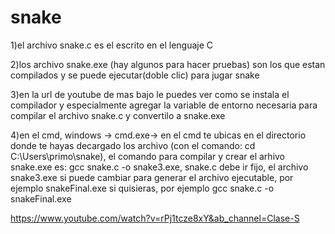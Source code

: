 # snake
1)el archivo snake.c es el escrito en el lenguaje C

2)los archivo snake.exe (hay algunos para hacer pruebas) son los que estan compilados y se puede ejecutar(doble clic) para jugar snake

3)en la url de youtube de mas bajo le puedes ver como se instala el compilador y especialmente agregar la variable de entorno necesaria para compilar el archivo 
  snake.c y convertilo a snake.exe
  
4)en el cmd, windows -> cmd.exe-> en el cmd te ubicas en el directorio donde te hayas decargado los archivo (con el comando: cd C:\Users\primo\snake), el comando 
  para compilar y crear el arhivo snake.exe es:  gcc snake.c -o snake3.exe,   snake.c debe ir fijo, 
  el archivo snake3.exe si puede cambiar para generar el archivo ejecutable, por ejemplo snakeFinal.exe si quisieras, por ejemplo
gcc snake.c -o snakeFinal.exe

https://www.youtube.com/watch?v=rPj1tcze8xY&ab_channel=Clase-S
